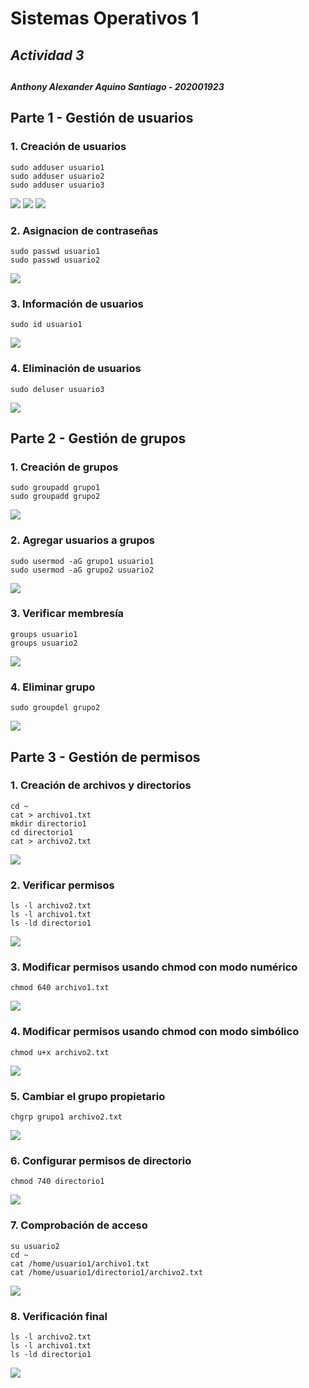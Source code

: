 # Sistemas Operativos 1
## _Actividad 3_
##
##### Anthony Alexander Aquino Santiago - 202001923
##

## Parte 1 - Gestión de usuarios
### 1. Creación de usuarios
```
sudo adduser usuario1
sudo adduser usuario2
sudo adduser usuario3
```
![](usr1.png)
![](usr2.png)
![](usr3.png)

### 2. Asignacion de contraseñas
```
sudo passwd usuario1
sudo passwd usuario2
```
![](P1_2.png)

### 3. Información de usuarios
```
sudo id usuario1
```
![](P1_3.png)

### 4. Eliminación de usuarios
```
sudo deluser usuario3
```
![](P1_4.png)

## Parte 2 - Gestión de grupos
### 1. Creación de grupos
```
sudo groupadd grupo1
sudo groupadd grupo2
```
![](P2_1.png)

### 2. Agregar usuarios a grupos
```
sudo usermod -aG grupo1 usuario1
sudo usermod -aG grupo2 usuario2
```
![](P2_2.png)

### 3. Verificar membresía
```
groups usuario1
groups usuario2
```
![](P2_3.png)

### 4. Eliminar grupo
```
sudo groupdel grupo2
```
![](P2_4.png)

## Parte 3 - Gestión de permisos
### 1. Creación de archivos y directorios
```
cd ~
cat > archivo1.txt
mkdir directorio1
cd directorio1
cat > archivo2.txt
```
![](P3_1.png)

### 2. Verificar permisos 
```
ls -l archivo2.txt
ls -l archivo1.txt
ls -ld directorio1
```
![](P3_2.png)

### 3. Modificar permisos usando chmod con modo numérico
```
chmod 640 archivo1.txt
```
![](P3_3.png)

### 4. Modificar permisos usando chmod con modo simbólico
```
chmod u+x archivo2.txt
```
![](P3_4.png)

### 5. Cambiar el grupo propietario
```
chgrp grupo1 archivo2.txt
```
![](P3_5.png)

### 6. Configurar permisos de directorio
```
chmod 740 directorio1
```
![](P3_6.png)

### 7. Comprobación de acceso
```
su usuario2
cd ~
cat /home/usuario1/archivo1.txt
cat /home/usuario1/directorio1/archivo2.txt
```
![](P3_7.png)

### 8. Verificación final
```
ls -l archivo2.txt
ls -l archivo1.txt
ls -ld directorio1
```
![](P3_8.png)
